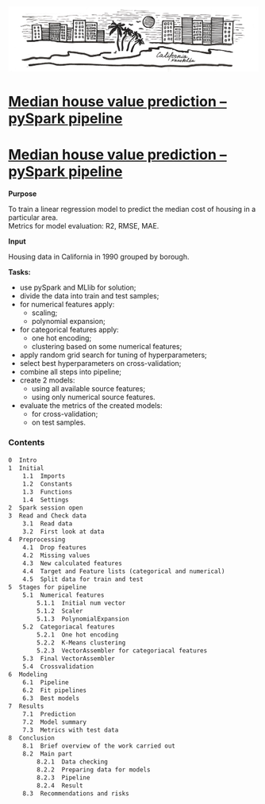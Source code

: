![California_Nanobelka](images/California_Housing.jpg)
# [Median house value prediction – pySpark pipeline](https://github.com/Nanobelka/california-housing/blob/main/california_housing.ipynb)
# [Median house value prediction – pySpark pipeline](https://nbviewer.jupyter.org/github/Nanobelka/california-housing/blob/main/california_housing.ipynb)

**Purpose**

To train a linear regression model to predict the median cost of housing in a particular area.  
Metrics for model evaluation: R2, RMSE, MAE.

**Input**

Housing data in California in 1990 grouped by borough.

**Tasks:**

- use pySpark and MLlib for solution;
- divide the data into train and test samples;
- for numerical features apply:
    - scaling;
    - polynomial expansion;
- for categorical features apply:
    - one hot encoding;
    - clustering based on some numerical features;
- apply random grid search for tuning of hyperparameters;
- select best hyperparameters on cross-validation;
- combine all steps into pipeline;
- create 2 models:
    - using all available source features;
    - using only numerical source features.
- evaluate the metrics of the created models:
    - for cross-validation;
    - on test samples.


### Contents

    0  Intro
    1  Initial
        1.1  Imports
        1.2  Constants
        1.3  Functions
        1.4  Settings
    2  Spark session open
    3  Read and Check data
        3.1  Read data
        3.2  First look at data
    4  Preprocessing
        4.1  Drop features
        4.2  Missing values
        4.3  New calculated features
        4.4  Target and Feature lists (categorical and numerical)
        4.5  Split data for train and test
    5  Stages for pipeline
        5.1  Numerical features
            5.1.1  Initial num vector
            5.1.2  Scaler
            5.1.3  PolynomialExpansion
        5.2  Categoriacal features
            5.2.1  One hot encoding
            5.2.2  K-Means clustering
            5.2.3  VectorAssembler for categoriacal features
        5.3  Final VectorAssembler
        5.4  Crossvalidation
    6  Modeling
        6.1  Pipeline
        6.2  Fit pipelines
        6.3  Best models
    7  Results
        7.1  Prediction
        7.2  Model summary
        7.3  Metrics with test data
    8  Conclusion
        8.1  Brief overview of the work carried out
        8.2  Main part
            8.2.1  Data checking
            8.2.2  Preparing data for models
            8.2.3  Pipeline
            8.2.4  Result
        8.3  Recommendations and risks
